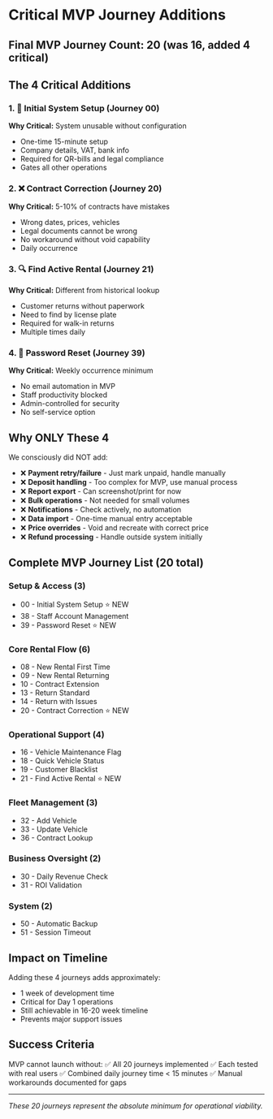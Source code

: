 # Critical MVP Journey Additions

## Final MVP Journey Count: 20 (was 16, added 4 critical)

## The 4 Critical Additions

### 1. 🔧 Initial System Setup (Journey 00)
**Why Critical:** System unusable without configuration
- One-time 15-minute setup
- Company details, VAT, bank info
- Required for QR-bills and legal compliance
- Gates all other operations

### 2. ❌ Contract Correction (Journey 20)  
**Why Critical:** 5-10% of contracts have mistakes
- Wrong dates, prices, vehicles
- Legal documents cannot be wrong
- No workaround without void capability
- Daily occurrence

### 3. 🔍 Find Active Rental (Journey 21)
**Why Critical:** Different from historical lookup
- Customer returns without paperwork
- Need to find by license plate
- Required for walk-in returns
- Multiple times daily

### 4. 🔐 Password Reset (Journey 39)
**Why Critical:** Weekly occurrence minimum
- No email automation in MVP
- Staff productivity blocked
- Admin-controlled for security
- No self-service option

## Why ONLY These 4

We consciously did NOT add:
- ❌ **Payment retry/failure** - Just mark unpaid, handle manually
- ❌ **Deposit handling** - Too complex for MVP, use manual process
- ❌ **Report export** - Can screenshot/print for now
- ❌ **Bulk operations** - Not needed for small volumes
- ❌ **Notifications** - Check actively, no automation
- ❌ **Data import** - One-time manual entry acceptable
- ❌ **Price overrides** - Void and recreate with correct price
- ❌ **Refund processing** - Handle outside system initially

## Complete MVP Journey List (20 total)

### Setup & Access (3)
- 00 - Initial System Setup ⭐ NEW
- 38 - Staff Account Management  
- 39 - Password Reset ⭐ NEW

### Core Rental Flow (6)
- 08 - New Rental First Time
- 09 - New Rental Returning
- 10 - Contract Extension
- 13 - Return Standard
- 14 - Return with Issues
- 20 - Contract Correction ⭐ NEW

### Operational Support (4)
- 16 - Vehicle Maintenance Flag
- 18 - Quick Vehicle Status
- 19 - Customer Blacklist
- 21 - Find Active Rental ⭐ NEW

### Fleet Management (3)
- 32 - Add Vehicle
- 33 - Update Vehicle  
- 36 - Contract Lookup

### Business Oversight (2)
- 30 - Daily Revenue Check
- 31 - ROI Validation

### System (2)
- 50 - Automatic Backup
- 51 - Session Timeout

## Impact on Timeline

Adding these 4 journeys adds approximately:
- 1 week of development time
- Critical for Day 1 operations
- Still achievable in 16-20 week timeline
- Prevents major support issues

## Success Criteria

MVP cannot launch without:
✅ All 20 journeys implemented
✅ Each tested with real users
✅ Combined daily journey time < 15 minutes
✅ Manual workarounds documented for gaps

---

*These 20 journeys represent the absolute minimum for operational viability.*